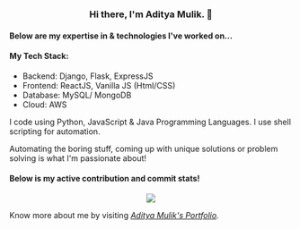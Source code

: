 <h3 align="center">Hi there, I'm Aditya Mulik. 👋</h3>

<h4>Below are my expertise in & technologies I've worked on...</h4>

<p>
  <h4>My Tech Stack:</h4>
  <ul>
    <li>Backend: Django, Flask, ExpressJS</li>
    <li>Frontend: ReactJS, Vanilla JS (Html/CSS)</li>
    <li>Database: MySQL/ MongoDB</li>
    <li>Cloud: AWS</li>    
  </ul>
<p>

<p>I code using Python, JavaScript & Java Programming Languages. I use shell scripting for automation.</p>
  
<p>
Automating the boring stuff, coming up with unique solutions or problem solving is what I'm passionate about!
</p>

<h4>Below is my active contribution and commit stats!</h4>

<p align="center">
<img src="https://github-readme-stats.vercel.app/api?username=adityamulik">
</p>

<p>Know more about me by visiting <a href="https://www.adityamulik.com/" target="_blank"><i>Aditya Mulik's Portfolio</a>.</i></p>
